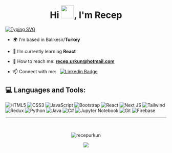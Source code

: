 <h1 align="center">Hi <img src="https://media.giphy.com/media/hvRJCLFzcasrR4ia7z/giphy.gif" width="40">, I'm Recep</h1>

<div align="left">

[![Typing SVG](https://readme-typing-svg.herokuapp.com?font=Fira+Code&size=20&pause=1000&color=F7C52C&random=false&width=500&lines=Student+of+Computer+Engineering%2F4th+year;Junior+Software+Developer+)](https://git.io/typing-svg)

</div>

<div align="left">

- 🌍 I'm based in Balıkesir/**Turkey**

- 🌱 I’m currently learning **React**

- 📧 How to reach me: **recep.urkun@hotmail.com**

- 📫 Connect with me:  &nbsp; [![Linkedin Badge](https://img.shields.io/badge/-recepurkunn-orange?style=flat&logo=Linkedin&logoColor=white)](https://linkedin.com/in/recepurkunn )
</div> 

<h2 align="left">💻 Languages and Tools:</h2>

![HTML5](https://img.shields.io/badge/html5-%23E34F26.svg?style=for-the-badge&logo=html5&logoColor=white) ![CSS3](https://img.shields.io/badge/css3-%231572B6.svg?style=for-the-badge&logo=css3&logoColor=white) ![JavaScript](https://img.shields.io/badge/javascript-%23323330.svg?style=for-the-badge&logo=javascript&logoColor=%23F7DF1E) ![Bootstrap](https://img.shields.io/badge/bootstrap-%238511FA.svg?style=for-the-badge&logo=bootstrap&logoColor=white) ![React](https://img.shields.io/badge/react-%2320232a.svg?style=for-the-badge&logo=react&logoColor=%2361DAFB) ![Next JS](https://img.shields.io/badge/NextJs-black?style=for-the-badge&logo=next.js&logoColor=white) ![Tailwind](https://img.shields.io/badge/tailwind-0F172A?style=for-the-badge&logo=tailwindcss) ![Redux](https://img.shields.io/badge/redux-%23593d88.svg?style=for-the-badge&logo=redux&logoColor=white) ![Python](https://img.shields.io/badge/python-3670A0?style=for-the-badge&logo=python&logoColor=ffdd54) ![Java](https://img.shields.io/badge/java-%23ED8B00.svg?style=for-the-badge&logo=openjdk&logoColor=white) ![C#](https://img.shields.io/badge/c%23-%23239120.svg?style=for-the-badge&logo=csharp&logoColor=white) ![Jupyter Notebook](https://img.shields.io/badge/jupyter-%23FA0F00.svg?style=for-the-badge&logo=jupyter&logoColor=white) ![Git](https://img.shields.io/badge/git-%23F05033.svg?style=for-the-badge&logo=git&logoColor=white) ![Firebase](https://img.shields.io/badge/firebase-a08021?style=for-the-badge&logo=firebase&logoColor=ffcd34)

---

<br>

<p align="center"><img src="https://github-readme-stats.vercel.app/api/top-langs?username=recepurkun&show_icons=true&locale=en&layout=compact&theme=onedark" alt="recepurkun" /></p>

<p align="center"> <img src="https://github-readme-streak-stats.herokuapp.com?user=Recepurkun&theme=onedark&border_radius=10&date_format=M%20j%5B%2C%20Y%5D&card_width=500" /> </p>

